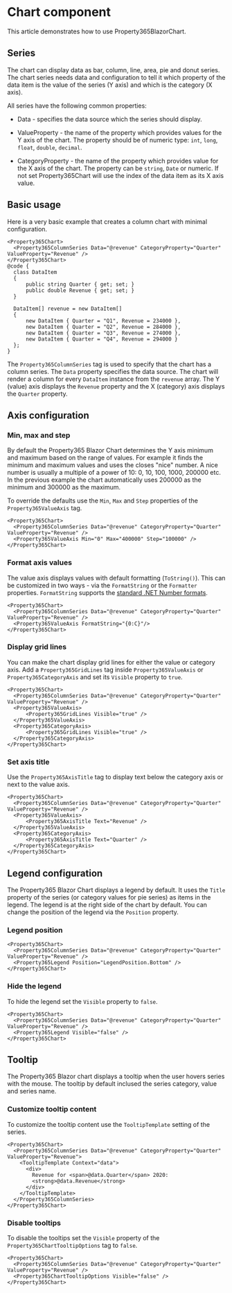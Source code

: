 # Chart component

This article demonstrates how to use Property365BlazorChart.

## Series
The chart can display data as bar, column, line, area, pie and donut series. The chart series needs
data and configuration to tell it which property of the data item is the value of the series (Y axis) and which is the category (X axis).

All series have the following common properties:

- Data - specifies the data source which the series should display.
- ValueProperty - the name of the property which provides values for the Y axis of the chart. The property should be of numeric type:
`int`, `long`, `float`, `double`, `decimal`.

- CategoryProperty - the name of the property which provides value for the X axis of the chart. The property can be `string`, `Date` or numeric. If not set Property365Chart will use the index of the data item as its X axis value.

## Basic usage
Here is a very basic example that creates a column chart with minimal configuration.
```
<Property365Chart>
  <Property365ColumnSeries Data="@revenue" CategoryProperty="Quarter" ValueProperty="Revenue" />
</Property365Chart>
@code {
  class DataItem
  {
      public string Quarter { get; set; }
      public double Revenue { get; set; }
  }

  DataItem[] revenue = new DataItem[]
  {
      new DataItem { Quarter = "Q1", Revenue = 234000 },
      new DataItem { Quarter = "Q2", Revenue = 284000 },
      new DataItem { Quarter = "Q3", Revenue = 274000 },
      new DataItem { Quarter = "Q4", Revenue = 294000 }
  };
}
```

The `Property365ColumnSeries` tag is used to specify that the chart has a column series. The `Data` property specifies the
data source. The chart will render a column for every `DataItem` instance from the `revenue` array. The Y (value) axis displays
the `Revenue` property and the X (category) axis displays the `Quarter` property.

## Axis configuration

### Min, max and step
By default the Property365 Blazor Chart determines the Y axis minimum and maximum based on the range of values. For example it finds the minimum and maximum values and
uses the closes "nice" number. A nice number is usually a multiple of a power of 10:  0, 10, 100, 1000, 200000 etc.
In the previous example the chart automatically uses 200000 as the minimum and 300000 as the maximum.

To override the defaults use the `Min`, `Max` and `Step` properties of the `Property365ValueAxis` tag.

```
<Property365Chart>
  <Property365ColumnSeries Data="@revenue" CategoryProperty="Quarter" ValueProperty="Revenue" />
  <Property365ValueAxis Min="0" Max="400000" Step="100000" />
</Property365Chart>
```

### Format axis values
The value axis displays values with default formatting (`ToString()`). This can be customized in two ways - via the `FormatString` or the `Formatter` properties. `FormatString` supports the [standard .NET Number formats](https://docs.microsoft.com/en-us/dotnet/standard/base-types/standard-numeric-format-strings).
```
<Property365Chart>
  <Property365ColumnSeries Data="@revenue" CategoryProperty="Quarter" ValueProperty="Revenue" />
  <Property365ValueAxis FormatString="{0:C}"/>
</Property365Chart>
```

### Display grid lines
You can make the chart display grid lines for either the value or category axis.
Add a `Property365GridLines` tag inside `Property365ValueAxis` or `Property365CategoryAxis` and set its `Visible` property to `true`.
```
<Property365Chart>
  <Property365ColumnSeries Data="@revenue" CategoryProperty="Quarter" ValueProperty="Revenue" />
  <Property365ValueAxis>
      <Property365GridLines Visible="true" />
  </Property365ValueAxis>
  <Property365CategoryAxis>
      <Property365GridLines Visible="true" />
  </Property365CategoryAxis>
</Property365Chart>
```

### Set axis title
Use the `Property365AxisTitle` tag to display text below the category axis or next to the value axis.
```
<Property365Chart>
  <Property365ColumnSeries Data="@revenue" CategoryProperty="Quarter" ValueProperty="Revenue" />
  <Property365ValueAxis>
      <Property365AxisTitle Text="Revenue" />
  </Property365ValueAxis>
  <Property365CategoryAxis>
      <Property365AxisTitle Text="Quarter" />
  </Property365CategoryAxis>
</Property365Chart>
```

## Legend configuration
The Property365 Blazor Chart displays a legend by default. It uses the `Title` property of the series (or category values for pie series) as items in the legend.
The legend is at the right side of the chart by default. You can change the position of the legend via the `Position` property.

### Legend position
```
<Property365Chart>
  <Property365ColumnSeries Data="@revenue" CategoryProperty="Quarter" ValueProperty="Revenue" />
  <Property365Legend Position="LegendPosition.Bottom" />
</Property365Chart>
```
### Hide the legend
To hide the legend set the `Visible` property to `false`.
```
<Property365Chart>
  <Property365ColumnSeries Data="@revenue" CategoryProperty="Quarter" ValueProperty="Revenue" />
  <Property365Legend Visible="false" />
</Property365Chart>
```
## Tooltip
The Property365 Blazor chart displays a tooltip when the user hovers series with the mouse. The tooltip by default inclused the series category, value and series name.

### Customize tooltip content
To customize the tooltip content use the `TooltipTemplate` setting of the series.
```
<Property365Chart>
  <Property365ColumnSeries Data="@revenue" CategoryProperty="Quarter" ValueProperty="Revenue">
    <TooltipTemplate Context="data">
      <div>
        Revenue for <span>@data.Quarter</span> 2020:
        <strong>@data.Revenue</strong>
      </div>
    </TooltipTemplate>
  </Property365ColumnSeries>
</Property365Chart>
```
### Disable tooltips
To disable the tooltips set the `Visible` property of the `Property365ChartTooltipOptions` tag to `false`.
```
<Property365Chart>
  <Property365ColumnSeries Data="@revenue" CategoryProperty="Quarter" ValueProperty="Revenue" />
  <Property365ChartTooltipOptions Visible="false" />
</Property365Chart>
```
